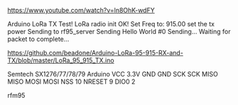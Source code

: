 https://www.youtube.com/watch?v=ln8OhK-wdFY


Arduino LoRa TX Test!
LoRa radio init OK!
Set Freq to: 915.00
set the tx power
Sending to rf95_server
Sending Hello World #0
Sending...
Waiting for packet to complete...


https://github.com/beadone/Arduino-LoRa-95-915-RX-and-TX/blob/master/LoRa_95_915_TX.ino


Semtech SX1276/77/78/79	Arduino
VCC	3.3V
GND	GND
SCK	SCK
MISO	MISO
MOSI	MOSI
NSS	10
NRESET	9
DIO0	2


rfm95

